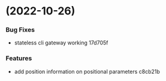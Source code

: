 #  (2022-10-26)


### Bug Fixes

* stateless cli gateway working 17d705f


### Features

* add position information on positional parameters c8cb21b



